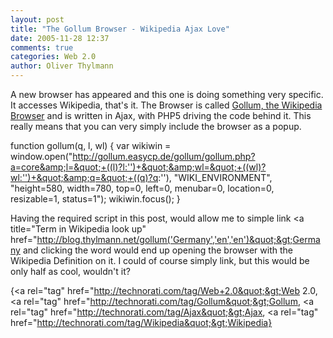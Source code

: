 ```yaml
---
layout: post
title: "The Gollum Browser - Wikipedia Ajax Love"
date: 2005-11-28 12:37
comments: true
categories: Web 2.0
author: Oliver Thylmann
---
```






A new browser has appeared and this one is doing something very specific. It accesses Wikipedia, that's it. The Browser is called [Gollum, the Wikipedia Browser](http://gollum.easycp.de/en/) and is written in Ajax, with PHP5 driving the code behind it. This really means that you can very simply include the browser as a popup.

function gollum(q, l, wl)
{
var wikiwin =  window.open(&quot;http://gollum.easycp.de/gollum/gollum.php?a=core&amp;l=&quot;+((l)?l:'')+&quot;&amp;wl=&quot;+((wl)?wl:'')+&quot;&amp;q=&quot;+((q)?q:''), &quot;WIKI_ENVIRONMENT&quot;, &quot;height=580, width=780, top=0, left=0, menubar=0, location=0, resizable=1, status=1&quot;);
wikiwin.focus();
}

Having the required script in this post, would allow me to simple link &lt;a title=&quot;Term in Wikipedia look up&quot; href=&quot;http://blog.thylmann.net/gollum('Germany','en','en')&quot;&gt;Germany and clicking the word would end up opening the browser with the Wikipedia Definition on it. I could of course simply link, but this would be only half as cool, wouldn't it?

{&lt;a rel=&quot;tag&quot; href=&quot;http://technorati.com/tag/Web+2.0&quot;&gt;Web 2.0, &lt;a rel=&quot;tag&quot; href=&quot;http://technorati.com/tag/Gollum&quot;&gt;Gollum, &lt;a rel=&quot;tag&quot; href=&quot;http://technorati.com/tag/Ajax&quot;&gt;Ajax, &lt;a rel=&quot;tag&quot; href=&quot;http://technorati.com/tag/Wikipedia&quot;&gt;Wikipedia}


